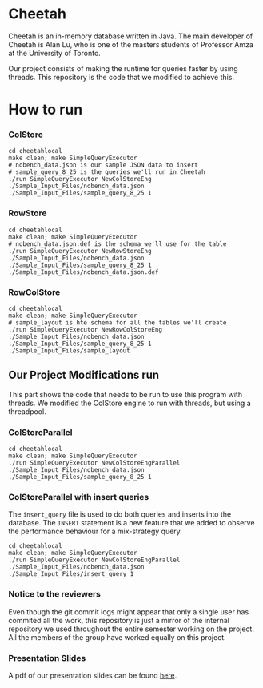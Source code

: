 # Cheetah
Cheetah is an in-memory database written in Java. The main developer of Cheetah
is Alan Lu, who is one of the masters students of Professor Amza at the
University of Toronto.

Our project consists of making the runtime for queries faster by using threads.
This repository is the code that we modified to achieve this.

# How to run
### ColStore
```
cd cheetahlocal
make clean; make SimpleQueryExecutor
# nobench_data.json is our sample JSON data to insert
# sample_query_8_25 is the queries we'll run in Cheetah
./run SimpleQueryExecutor NewColStoreEng ./Sample_Input_Files/nobench_data.json ./Sample_Input_Files/sample_query_8_25 1
```

### RowStore
```
cd cheetahlocal
make clean; make SimpleQueryExecutor
# nobench_data.json.def is the schema we'll use for the table
./run SimpleQueryExecutor NewRowStoreEng ./Sample_Input_Files/nobench_data.json ./Sample_Input_Files/sample_query_8_25 1 ./Sample_Input_Files/nobench_data.json.def
```

### RowColStore
```
cd cheetahlocal
make clean; make SimpleQueryExecutor
# sample_layout is hte schema for all the tables we'll create
./run SimpleQueryExecutor NewRowColStoreEng ./Sample_Input_Files/nobench_data.json ./Sample_Input_Files/sample_query_8_25 1 ./Sample_Input_Files/sample_layout
```

## Our Project Modifications run
This part shows the code that needs to be run to use this program with threads.
We modified the ColStore engine to run with threads, but using a threadpool.

### ColStoreParallel

```
cd cheetahlocal
make clean; make SimpleQueryExecutor
./run SimpleQueryExecutor NewColStoreEngParallel ./Sample_Input_Files/nobench_data.json ./Sample_Input_Files/sample_query_8_25 1
```

### ColStoreParallel with insert queries
The `insert_query` file is used to do both queries and inserts into the
database. The `INSERT` statement is a new feature that we added to observe the
performance behaviour for a mix-strategy query.

```
cd cheetahlocal
make clean; make SimpleQueryExecutor
./run SimpleQueryExecutor NewColStoreEngParallel ./Sample_Input_Files/nobench_data.json ./Sample_Input_Files/insert_query 1
```

### Notice to the reviewers
Even though the git commit logs might appear that only a single user has
commited all the work, this repository is just a mirror of the internal
repository we used throughout the entire semester working on the project. All
the members of the group have worked equally on this project.

### Presentation Slides
A pdf of our presentation slides can be found
[here](https://raw.githubusercontent.com/thescouser89/faster_cheetah/master/Making_Cheetah_Faster_Presentation.pdf "Cheetah Presentation").

